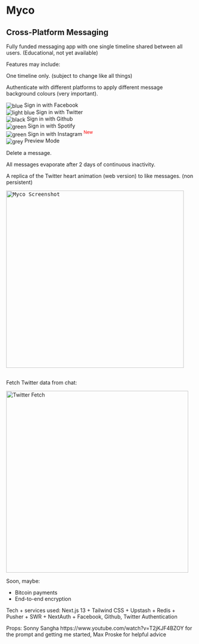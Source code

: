 # Myco

## Cross-Platform Messaging

Fully funded messaging app with one single timeline shared between all users. (Educational, not yet available)

Features may include:

One timeline only. (subject to change like all things)

Authenticate with different platforms to apply different message background colours (very important).

<img valign='middle' alt='blue' src='https://readme-swatches.vercel.app/4267B2'/> Sign in with Facebook<br/>
<img valign='middle' alt='light blue' src='https://readme-swatches.vercel.app/1DA1F2'/> Sign in with Twitter<br/>
<img valign='middle' alt='black' src='https://readme-swatches.vercel.app/171515'/> Sign in with Github<br/>
<img valign='middle' alt='green' src='https://readme-swatches.vercel.app/1DB954'/> Sign in with Spotify<br/>
<img valign='middle' alt='green' src='https://readme-swatches.vercel.app/E1306C'/> Sign in with Instagram <sup style="color: red;">New</sup><br/>
<img valign='middle' alt='grey' src='https://readme-swatches.vercel.app/8899A6'/> Preview Mode

Delete a message.

All messages evaporate after 2 days of continuous inactivity.

A replica of the Twitter heart animation (web version) to like messages. (non persistent)

<kbd>
<img width="478" alt="Myco Screenshot" src="https://user-images.githubusercontent.com/4672139/202636618-30b7dcdb-4b76-4b2d-a295-28c6133b1595.png">
</kbd>
<br/>
<br/>

Fetch Twitter data from chat:

<img width="490" alt="Twitter Fetch" src="https://user-images.githubusercontent.com/4672139/203924274-5bc16b32-686d-4d50-9b98-d9bd58991cdc.gif">

<p>Soon, maybe:</p>
<ul>
<li>Bitcoin payments</li>
<li>End-to-end encryption</li>
</ul>
<p>Tech + services used: Next.js 13 + Tailwind CSS + Upstash + Redis + Pusher + SWR + NextAuth + Facebook, Github, Twitter Authentication</p>
<p>Props: Sonny Sangha https://www.youtube.com/watch?v=T2jKJF4BZOY for the prompt and getting me started, Max Proske for helpful advice</p>
